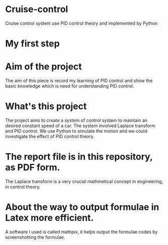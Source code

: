 # Cruise-control
Cruise control system use PID control theory and implemented by Python
# My first step
# Aim of the project
The aim of this piece is record my learning of PID control and show the basic knowledge which is need for understanding PID control.
# What's this project
The project aims to create a system of control system to maintain an desired constant speed of a car. The system involved Laplace transform and PID control. We use Python to simulate the motion and we could investigate the effect of PID control theory.
# The report file is in this repository, as PDF form.
The Laplace transform is a very crucial mathmetical concept in engineering, in control theory.
# About the way to output formulae in Latex more efficient.
A software I used is called mathpix, it helps output the formulae codes by screenshotting the formulae.
